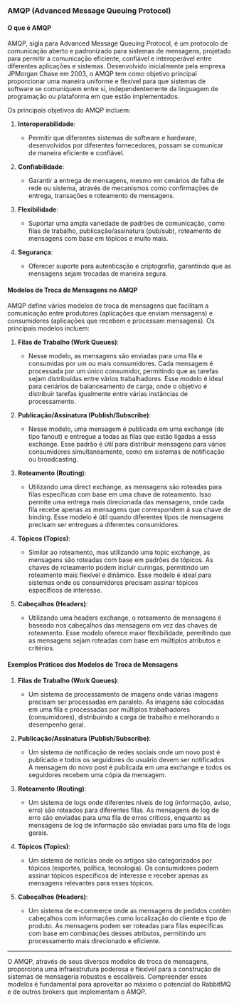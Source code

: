 ### AMQP (Advanced Message Queuing Protocol)

#### O que é AMQP

AMQP, sigla para Advanced Message Queuing Protocol, é um protocolo de comunicação aberto e padronizado para sistemas de mensagens, projetado para permitir a comunicação eficiente, confiável e interoperável entre diferentes aplicações e sistemas. Desenvolvido inicialmente pela empresa JPMorgan Chase em 2003, o AMQP tem como objetivo principal proporcionar uma maneira uniforme e flexível para que sistemas de software se comuniquem entre si, independentemente da linguagem de programação ou plataforma em que estão implementados.

Os principais objetivos do AMQP incluem:

1. **Interoperabilidade**:
   - Permitir que diferentes sistemas de software e hardware, desenvolvidos por diferentes fornecedores, possam se comunicar de maneira eficiente e confiável.

2. **Confiabilidade**:
   - Garantir a entrega de mensagens, mesmo em cenários de falha de rede ou sistema, através de mecanismos como confirmações de entrega, transações e roteamento de mensagens.

3. **Flexibilidade**:
   - Suportar uma ampla variedade de padrões de comunicação, como filas de trabalho, publicação/assinatura (pub/sub), roteamento de mensagens com base em tópicos e muito mais.

4. **Segurança**:
   - Oferecer suporte para autenticação e criptografia, garantindo que as mensagens sejam trocadas de maneira segura.

#### Modelos de Troca de Mensagens no AMQP

AMQP define vários modelos de troca de mensagens que facilitam a comunicação entre produtores (aplicações que enviam mensagens) e consumidores (aplicações que recebem e processam mensagens). Os principais modelos incluem:

1. **Filas de Trabalho (Work Queues)**:
   - Nesse modelo, as mensagens são enviadas para uma fila e consumidas por um ou mais consumidores. Cada mensagem é processada por um único consumidor, permitindo que as tarefas sejam distribuídas entre vários trabalhadores. Esse modelo é ideal para cenários de balanceamento de carga, onde o objetivo é distribuir tarefas igualmente entre várias instâncias de processamento.

2. **Publicação/Assinatura (Publish/Subscribe)**:
   - Nesse modelo, uma mensagem é publicada em uma exchange (de tipo fanout) e entregue a todas as filas que estão ligadas a essa exchange. Esse padrão é útil para distribuir mensagens para vários consumidores simultaneamente, como em sistemas de notificação ou broadcasting.

3. **Roteamento (Routing)**:
   - Utilizando uma direct exchange, as mensagens são roteadas para filas específicas com base em uma chave de roteamento. Isso permite uma entrega mais direcionada das mensagens, onde cada fila recebe apenas as mensagens que correspondem à sua chave de binding. Esse modelo é útil quando diferentes tipos de mensagens precisam ser entregues a diferentes consumidores.

4. **Tópicos (Topics)**:
   - Similar ao roteamento, mas utilizando uma topic exchange, as mensagens são roteadas com base em padrões de tópicos. As chaves de roteamento podem incluir curingas, permitindo um roteamento mais flexível e dinâmico. Esse modelo é ideal para sistemas onde os consumidores precisam assinar tópicos específicos de interesse.

5. **Cabeçalhos (Headers)**:
   - Utilizando uma headers exchange, o roteamento de mensagens é baseado nos cabeçalhos das mensagens em vez das chaves de roteamento. Esse modelo oferece maior flexibilidade, permitindo que as mensagens sejam roteadas com base em múltiplos atributos e critérios.

#### Exemplos Práticos dos Modelos de Troca de Mensagens

1. **Filas de Trabalho (Work Queues)**:
   - Um sistema de processamento de imagens onde várias imagens precisam ser processadas em paralelo. As imagens são colocadas em uma fila e processadas por múltiplos trabalhadores (consumidores), distribuindo a carga de trabalho e melhorando o desempenho geral.

2. **Publicação/Assinatura (Publish/Subscribe)**:
   - Um sistema de notificação de redes sociais onde um novo post é publicado e todos os seguidores do usuário devem ser notificados. A mensagem do novo post é publicada em uma exchange e todos os seguidores recebem uma cópia da mensagem.

3. **Roteamento (Routing)**:
   - Um sistema de logs onde diferentes níveis de log (informação, aviso, erro) são roteados para diferentes filas. As mensagens de log de erro são enviadas para uma fila de erros críticos, enquanto as mensagens de log de informação são enviadas para uma fila de logs gerais.

4. **Tópicos (Topics)**:
   - Um sistema de notícias onde os artigos são categorizados por tópicos (esportes, política, tecnologia). Os consumidores podem assinar tópicos específicos de interesse e receber apenas as mensagens relevantes para esses tópicos.

5. **Cabeçalhos (Headers)**:
   - Um sistema de e-commerce onde as mensagens de pedidos contêm cabeçalhos com informações como localização do cliente e tipo de produto. As mensagens podem ser roteadas para filas específicas com base em combinações desses atributos, permitindo um processamento mais direcionado e eficiente.

---

O AMQP, através de seus diversos modelos de troca de mensagens, proporciona uma infraestrutura poderosa e flexível para a construção de sistemas de mensageria robustos e escaláveis. Compreender esses modelos é fundamental para aproveitar ao máximo o potencial do RabbitMQ e de outros brokers que implementam o AMQP.
